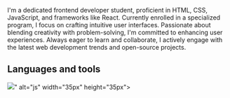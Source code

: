 I'm a dedicated frontend developer student, proficient in HTML, CSS, JavaScript, and frameworks like React. Currently enrolled in a specialized program, I focus on crafting intuitive user interfaces. Passionate about blending creativity with problem-solving, I'm committed to enhancing user experiences. Always eager to learn and collaborate, I actively engage with the latest web development trends and open-source projects.

## Languages and tools

<p>
  <img src="https://cdn.jsdelivr.net/gh/devicons/devicon@v2.15.1/devicon.min.css">" alt="js" width="35px" height="35px">          
</p>
